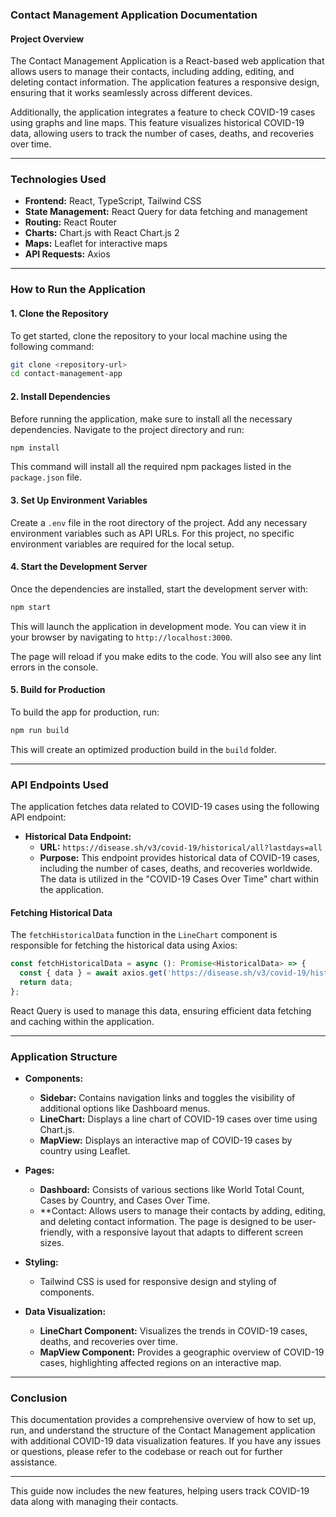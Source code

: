 
### **Contact Management Application Documentation**

#### **Project Overview**
The Contact Management Application is a React-based web application that allows users to manage their contacts, including adding, editing, and deleting contact information. The application features a responsive design, ensuring that it works seamlessly across different devices.

Additionally, the application integrates a feature to check COVID-19 cases using graphs and line maps. This feature visualizes historical COVID-19 data, allowing users to track the number of cases, deaths, and recoveries over time.

---

### **Technologies Used**
- **Frontend:** React, TypeScript, Tailwind CSS
- **State Management:** React Query for data fetching and management
- **Routing:** React Router
- **Charts:** Chart.js with React Chart.js 2
- **Maps:** Leaflet for interactive maps
- **API Requests:** Axios

---

### **How to Run the Application**

#### **1. Clone the Repository**
To get started, clone the repository to your local machine using the following command:

```bash
git clone <repository-url>
cd contact-management-app
```

#### **2. Install Dependencies**
Before running the application, make sure to install all the necessary dependencies. Navigate to the project directory and run:

```bash
npm install
```

This command will install all the required npm packages listed in the `package.json` file.

#### **3. Set Up Environment Variables**
Create a `.env` file in the root directory of the project. Add any necessary environment variables such as API URLs. For this project, no specific environment variables are required for the local setup.

#### **4. Start the Development Server**
Once the dependencies are installed, start the development server with:

```bash
npm start
```

This will launch the application in development mode. You can view it in your browser by navigating to `http://localhost:3000`.

The page will reload if you make edits to the code. You will also see any lint errors in the console.

#### **5. Build for Production**
To build the app for production, run:

```bash
npm run build
```

This will create an optimized production build in the `build` folder.

---

### **API Endpoints Used**

The application fetches data related to COVID-19 cases using the following API endpoint:

- **Historical Data Endpoint:** 
  - **URL:** `https://disease.sh/v3/covid-19/historical/all?lastdays=all`
  - **Purpose:** This endpoint provides historical data of COVID-19 cases, including the number of cases, deaths, and recoveries worldwide. The data is utilized in the "COVID-19 Cases Over Time" chart within the application.

#### **Fetching Historical Data**
The `fetchHistoricalData` function in the `LineChart` component is responsible for fetching the historical data using Axios:

```typescript
const fetchHistoricalData = async (): Promise<HistoricalData> => {
  const { data } = await axios.get('https://disease.sh/v3/covid-19/historical/all?lastdays=all');
  return data;
};
```

React Query is used to manage this data, ensuring efficient data fetching and caching within the application.

---

### **Application Structure**

- **Components:**
  - **Sidebar:** Contains navigation links and toggles the visibility of additional options like Dashboard menus.
  - **LineChart:** Displays a line chart of COVID-19 cases over time using Chart.js.
  - **MapView:** Displays an interactive map of COVID-19 cases by country using Leaflet.

- **Pages:**
  - **Dashboard:** Consists of various sections like World Total Count, Cases by Country, and Cases Over Time.
  - **Contact: Allows users to manage their contacts by adding, editing, and deleting contact information. The page is designed to be user-friendly, with a responsive layout that adapts to different screen sizes.

- **Styling:**
  - Tailwind CSS is used for responsive design and styling of components.

- **Data Visualization:**
  - **LineChart Component:** Visualizes the trends in COVID-19 cases, deaths, and recoveries over time.
  - **MapView Component:** Provides a geographic overview of COVID-19 cases, highlighting affected regions on an interactive map.

---

### **Conclusion**
This documentation provides a comprehensive overview of how to set up, run, and understand the structure of the Contact Management application with additional COVID-19 data visualization features. If you have any issues or questions, please refer to the codebase or reach out for further assistance.

--- 

This guide now includes the new features, helping users track COVID-19 data along with managing their contacts.